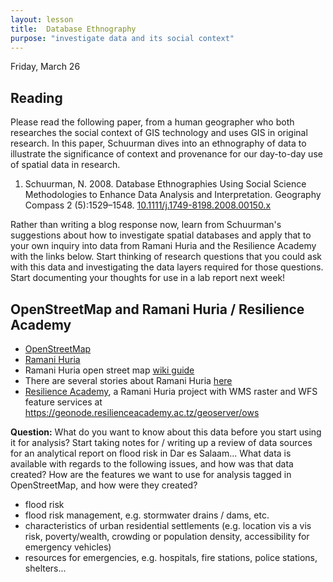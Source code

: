 ```yaml
---
layout: lesson
title:  Database Ethnography
purpose: "investigate data and its social context"
---
```


Friday, March 26

## Reading

Please read the following paper, from a human geographer who both researches the social context of GIS technology and uses GIS in original research. In this paper, Schuurman dives into an ethnography of data to illustrate the significance of context and provenance for our day-to-day use of spatial data in research.

  1. Schuurman, N. 2008. Database Ethnographies Using Social Science Methodologies to Enhance Data Analysis and Interpretation. Geography Compass 2 (5):1529–1548. [10.1111/j.1749-8198.2008.00150.x](http://dx.doi.org/10.1111/j.1749-8198.2008.00150.x)
  
Rather than writing a blog response now, learn from Schuurman's suggestions about how to investigate spatial databases and apply that to your own inquiry into data from Ramani Huria and the Resilience Academy with the links below. Start thinking of research questions that you could ask with this data and investigating the data layers required for those questions. Start documenting your thoughts for use in a lab report next week!
  
## OpenStreetMap and Ramani Huria / Resilience Academy

- [OpenStreetMap](https://www.openstreetmap.org/#map=12/-6.8162/39.2203)
- [Ramani Huria](http://ramanihuria.org/)
- Ramani Huria open street map [wiki guide](https://wiki.openstreetmap.org/wiki/Dar_es_Salaam/Ramani_Huria)
- There are several stories about Ramani Huria [here](https://opendri.org/tag/tanzania/)
- [Resilience Academy](https://resilienceacademy.ac.tz/), a Ramani Huria project with WMS raster and WFS feature services at https://geonode.resilienceacademy.ac.tz/geoserver/ows

**Question:** What do you want to know about this data before you start using it for analysis? Start taking notes for / writing up a review of data sources for an analytical report on flood risk in Dar es Salaam... What data is available with regards to the following issues, and how was that data created? How are the features we want to use for analysis tagged in OpenStreetMap, and how were they created?

- flood risk
- flood risk management, e.g. stormwater drains / dams, etc.
- characteristics of urban residential settlements (e.g. location vis a vis risk, poverty/wealth, crowding or population density, accessibility for emergency vehicles)
- resources for emergencies, e.g. hospitals, fire stations, police stations, shelters...
    

